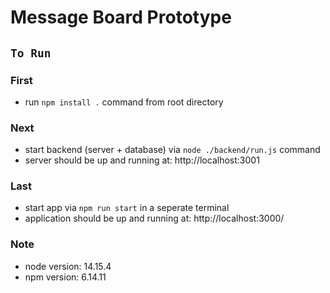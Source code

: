 # Message Board Prototype

## `To Run`

### First
* run `npm install .` command from root directory

### Next
* start backend (server + database) via `node ./backend/run.js` command
* server should be up and running at: http://localhost:3001

### Last
* start app via `npm run start` in a seperate terminal
* application should be up and running at: http://localhost:3000/


### Note
* node version: 14.15.4
* npm version: 6.14.11